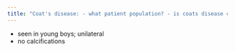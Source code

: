 ```yaml
---
title: "Coat's disease: - what patient population? - is coats disease calcified?"
---
```

- seen in young boys; unilateral
- no calcifications

